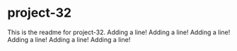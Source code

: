 # project-32

This is the readme for project-32.
Adding a line!
Adding a line!
Adding a line!
Adding a line!
Adding a line!
Adding a line!
